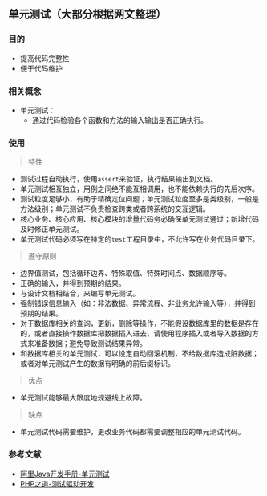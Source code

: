 ## 单元测试（大部分根据网文整理）

### 目的
- 提高代码完整性
- 便于代码维护

### 相关概念
- 单元测试：
    - 通过代码检验各个函数和方法的输入输出是否正确执行。

### 使用
> 特性
- 测试过程自动执行，使用`assert`来验证，执行结果输出到文档。
- 单元测试相互独立，用例之间绝不能互相调用，也不能依赖执行的先后次序。
- 测试粒度足够小，有助于精确定位问题；单元测试粒度至多是类级别，一般是方法级别；单元测试不负责检查跨类或者跨系统的交互逻辑。
- 核心业务、核心应用、核心模块的增量代码务必确保单元测试通过；新增代码及时修正单元测试。
- 单元测试代码必须写在特定的`test`工程目录中，不允许写在业务代码目录下。

> 遵守原则
- 边界值测试，包括循环边界、特殊取值、特殊时间点、数据顺序等。
- 正确的输入，并得到预期的结果。
- 与设计文档相结合，来编写单元测试。
- 强制错误信息输入（如：非法数据、异常流程、非业务允许输入等），并得到预期的结果。
- 对于数据库相关的查询，更新，删除等操作，不能假设数据库里的数据是存在的，或者直接操作数据库把数据插入进去，请使用程序插入或者导入数据的方式来准备数据；避免导致测试结果异常。
- 和数据库相关的单元测试，可以设定自动回滚机制，不给数据库造成脏数据；或者对单元测试产生的数据有明确的前后缀标识。

> 优点
- 单元测试能够最大限度地规避线上故障。

> 缺点
- 单元测试代码需要维护，更改业务代码都需要调整相应的单元测试代码。

### 参考文献
- [阿里Java开发手册-单元测试](https://www.kancloud.cn/kanglin/java_developers_guide/539190)
- [PHP之道-测试驱动开发](https://www.kancloud.cn/thinkphp/php-the-right-way/3194)
